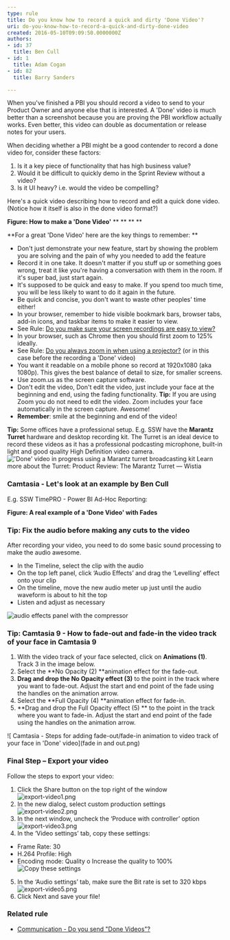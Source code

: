 ```yaml
---
type: rule
title: Do you know how to record a quick and dirty 'Done Video'?
uri: do-you-know-how-to-record-a-quick-and-dirty-done-video
created: 2016-05-10T09:09:50.0000000Z
authors:
- id: 37
  title: Ben Cull
- id: 1
  title: Adam Cogan
- id: 82
  title: Barry Sanders

---
```


When you've finished a PBI you should record a video to send to your Product Owner and anyone else that is interested. A 'Done' video is much better than a screenshot because you are proving the PBI workflow actually works. Even better, this video can double as documentation or release notes for your users.
 
When deciding whether a PBI might be a good contender to record a done video for, consider these factors:

1. Is it a key piece of functionality that has high business value?
2. Would it be difficult to quickly demo in the Sprint Review without a video?
3. Is it UI heavy? i.e. would the video be compelling?




Here's a quick video describing how to record and edit a quick done video. (Notice how it itself is also in the done video format?)


 


**Figure: How to make a 'Done Video'**
**
**
**
**


**For a great 'Done Video' here are the key things to remember:
**

- Don't just demonstrate your new feature, start by showing the problem you are solving and the pain of why you needed to add the feature
- Record it in one take. It doesn't matter if you stuff up or something goes wrong, treat it like you're having a conversation with them in the room. If it's super bad, just start again.
- It's supposed to be quick and easy to make. If you spend too much time, you will be less likely to want to do it again in the future.
- Be quick and concise, you don't want to waste other peoples' time either!
- In your browser, remember to hide visible bookmark bars, browser tabs, add-in icons, and taskbar items to make it easier to view.
- See Rule: [Do you make sure your screen recordings are easy to view?](/_layouts/15/FIXUPREDIRECT.ASPX?WebId=3dfc0e07-e23a-4cbb-aac2-e778b71166a2&TermSetId=07da3ddf-0924-4cd2-a6d4-a4809ae20160&TermId=d6c8ec14-f604-490a-a96a-82315794cd6b)
- In your browser, such as Chrome then you should first zoom to 125% ideally.
- See Rule: [Do you always zoom in when using a projector?](/_layouts/15/FIXUPREDIRECT.ASPX?WebId=3dfc0e07-e23a-4cbb-aac2-e778b71166a2&TermSetId=07da3ddf-0924-4cd2-a6d4-a4809ae20160&TermId=01b38f0f-597f-4410-84de-465a705aabea)  (or in this case before the recording a 'Done' video)
- You want it readable on a mobile phone so record at 1920x1080 (aka 1080p). This gives the best balance of detail to size, for smaller screens.
- Use zoom.us as the screen capture software.
- Don't edit the video, Don't edit the video, just include your face at the beginning and end, using the fading functionality.
**Tip:** If you are using Zoom you do not need to edit the video. Zoom includes your face automatically in the screen capture. Awesome!
- **Remember**: smile at the beginning and end of the video!




**Tip:** Some offices have a professional setup.
E.g. SSW have the                 **Marantz Turret** hardware and desktop recording kit. The Turret is an ideal device to record these videos as it has a professional podcasting microphone, built-in light and good quality High Definition video camera.
![ 'Done' video in progress using a Marantz turret broadcasting kit Learn more about the Turret: <br>            [Product Review: The Marantz Turret — Wistia](https://wistia.com/learn/production/marantz-turret-review?wvideo=whmpjct7xj)](turret-usage.jpg)


### Camtasia - Let's look at an example by Ben Cull


E.g. SSW TimePRO - Power BI Ad-Hoc Reporting:


**Figure: A real example of a 'Done Video' with Fades**




### Tip: Fix the audio before making any cuts to the video


After recording your video, you need to do some basic sound processing to make the audio awesome.

- In the Timeline, select the clip with the audio
- On the top left panel, click ‘Audio Effects’ and drag the ‘Levelling’ effect onto your clip
- On the timeline, move the new audio meter up just until the audio waveform is about to hit the top
- Listen and adjust as necessary

![ audio effects panel with the compressor](audio-effects-panel.png)

### Tip: Camtasia 9 - How to fade-out and fade-in the video track of your face in Camtasia 9


1. With the video track of your face selected, click on **Animations (1)**. Track 3 in the image below.
2. Select the **No Opacity (2)  **animation effect for the fade-out.
3. **Drag and drop the No Opacity effect (3)** to the point in the track where you want to fade-out. Adjust the start and end point of the fade using the handles on the animation arrow.
4. Select the **Full Opacity (4) **animation effect for fade-in.
5. **Drag and drop the Full Opacity effect (5) ** to the point in the track where you want to fade-in. Adjust the start  and end point of the fade using the handles on the animation arrow.

![ Camtasia - Steps for adding fade-out/fade-in animation to video track of your face in 'Done' video](fade in and out.png)

###  Final Step – Export your video  


Follow the steps to export your video:

1. Click the Share button on the top right of the window
![export-video1.png](export-video1.png)
2. In the new dialog, select custom production settings <br>                     ![export-video2.png](export-video2.png)
3. In the next window, uncheck the ‘Produce with controller’ option <br>                     ![export-video3.png](export-video3.png)
4. In the ‘Video settings’ tab, copy these settings:
-	Frame Rate: 30
-	H.264 Profile: High
-	Encoding mode: Quality
    o	Increase the quality to 100% <br>                     ![ Copy these settings](export-video4.png)
5. In the ‘Audio settings’ tab, make sure the Bit rate is set to 320 kbps <br>                     ![export-video5.png](export-video5.png)
6. Click Next and save your file!


### Related rule








- [Communication - Do you send "Done Videos"?](/_layouts/15/FIXUPREDIRECT.ASPX?WebId=3dfc0e07-e23a-4cbb-aac2-e778b71166a2&TermSetId=07da3ddf-0924-4cd2-a6d4-a4809ae20160&TermId=f5fc27ce-af9d-4b57-ad64-3893dacc09e3)
